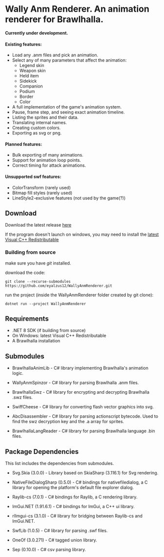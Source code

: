 # Wally Anm Renderer. An animation renderer for Brawlhalla.

**Currently under development.**

#### Existing features:
* Load any .anm files and pick an animation.
* Select any of many parameters that affect the animation:
  * Legend skin
  * Weapon skin
  * Held item
  * Sidekick
  * Companion
  * Podium
  * Border
  * Color
* A full implementation of the game's animation system.
* Pause, frame step, and seeing exact animation timeline.
* Listing the sprites and their data.
* Translating internal names.
* Creating custom colors.
* Exporting as svg or png.

#### Planned features:
* Bulk exporting of many animations.
* Support for animation loop points.
* Correct timing for attack animations.

#### Unsupported swf features:
* ColorTransform (rarely used)
* Bitmap fill styles (rarely used)
* LineStyle2-exclusive features (not used by the game(?))

## Download
Download the latest release [here](https://github.com/eyalzus12/WallyAnmRenderer/releases/latest)

If the program doesn't launch on windows, you may need to install the [latest Visual C++ Redistributable](https://learn.microsoft.com/en-us/cpp/windows/latest-supported-vc-redist?view=msvc-170)

### Building from source

make sure you have _git_ installed.

download the code:

`git clone --recurse-submodules https://github.com/eyalzus12/WallyAnmRenderer.git`

run the project (inside the WallyAnmRenderer folder created by git clone):

`dotnet run --project WallyAnmRenderer`

## Requirements

- .NET 8 SDK (if building from source)
- On Windows: latest Visual C++ Redistributable
- A Brawlhalla installation

## Submodules

- BrawlhallaAnimLib - C# library implementing Brawlhalla's animation logic.

- WallyAnmSpinzor - C# library for parsing Brawlhalla .anm files.

- BrawlhallaSwz - C# library for encrypting and decrypting Brawlhalla .swz files.

- SwiffCheese - C# library for converting flash vector graphics into svg.

- AbcDisassembler - C# library for parsing actionscript bytecode. Used to find the swz decryption key and the .a array for sprites.

- BrawlhallaLangReader - C# library for parsing Brawlhalla language .bin files.

## Package Dependencies

This list includes the dependencies from submodules.

- Svg.Skia (3.0.0) - Library based on SkiaSharp (3.116.1) for Svg rendering.

- NativeFileDialogSharp (0.5.0) - C# bindings for nativefiledialog, a C library for opening the platform's default file explorer dialog.

- Raylib-cs (7.0.1) - C# bindings for Raylib, a C rendering library.

- ImGui.NET (1.91.6.1) - C# bindings for ImGui, a C++ ui library.

- rlImgui-cs (3.1.0) - C# library for bridging between Raylib-cs and ImGui.NET.

- SwfLib (1.0.5) - C# library for parsing .swf files.

- OneOf (3.0.271) - C# tagged union library.

- Sep (0.10.0) - C# csv parsing library.